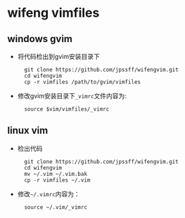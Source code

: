 # wifeng vimfiles

## windows gvim

* 将代码检出到gvim安装目录下

        git clone https://github.com/jpssff/wifengvim.git
        cd wifengvim
        cp -r vimfiles /path/to/gvim/vimfiles

* 修改gvim安装目录下`_vimrc`文件内容为:
    
        source $vim/vimfiles/_vimrc
    

## linux vim

* 检出代码

        git clone https://github.com/jpssff/wifengvim.git
        cd wifengvim
        mv ~/.vim ~/.vim.bak
        cp -r vimfiles ~/.vim
    
* 修改`~/.vimrc`内容为：

        source ~/.vim/_vimrc
